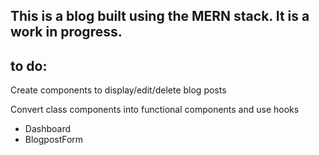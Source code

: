 ## This is a blog built using the MERN stack. It is a work in progress.

## to do:

Create components to display/edit/delete blog posts

Convert class components into functional components and use hooks
  - Dashboard
  - BlogpostForm 